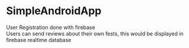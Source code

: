 # SimpleAndroidApp
User Registration done with firebase  
Users can send reviews about their own fests, this would be displayed in firebase realtime database
